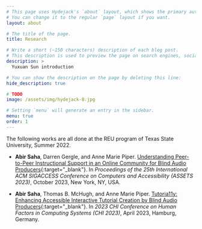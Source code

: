 ```yaml
---
# This page uses Hydejack's `about` layout, which shows the primary author's picture and about text at the top.
# You can change it to the regular `page` layout if you want.
layout: about

# The title of the page.
title: Research

# Write a short (~150 characters) description of each blog post.
# This description is used to preview the page on search engines, social media, etc.
description: >
  Yuxuan Sun introduction

# You can show the description on the page by deleting this line:
hide_description: true

# TODO
image: /assets/img/hydejack-8.jpg

# Setting `menu` will generate an entry in the sidebar.
menu: true
order: 1
---
```


The following works are all done at the REU program of Texas State University, Summer 2022.

* **Abir Saha**, Darren Gergle, and Anne Marie Piper. [Understanding Peer-to-Peer Instructional Support in an Online Community for Blind Audio Producers](https://abirsh.github.io/publications/BVI-audio-ASSETS2023-preprint.pdf){:target="_blank"}. In *Proceedings of the 25th International ACM SIGACCESS Conference on Computers and Accessibility (ASSETS 2023)*, October 2023, New York, NY, USA.  


* **Abir Saha**, Thomas B. McHugh, and Anne Marie Piper. [Tutoria11y: Enhancing Accessible Interactive Tutorial Creation by Blind Audio Producers](https://abirsh.github.io/publications/BVI-audio-CHI2023-preprint.pdf){:target="_blank"}. In *2023 CHI Conference on Human Factors in Computing Systems (CHI 2023)*, April 2023, Hamburg, Germany.  

